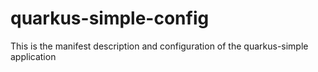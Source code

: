 # quarkus-simple-config
This is the manifest description and configuration of the quarkus-simple application
